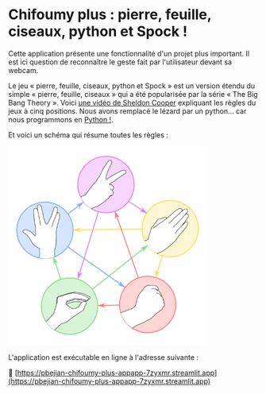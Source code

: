 # Chifoumy plus : pierre, feuille, ciseaux, python et Spock !

Cette application présente une fonctionnalité d'un projet plus important. Il est ici question de reconnaître le geste fait par l'utilisateur devant sa webcam.

Le jeu « pierre, feuille, ciseaux, python et Spock » est un version étendu du simple « pierre, feuille, ciseaux » qui a été popularisée par la série « The Big Bang Theory ». Voici
[une vidéo de Sheldon Cooper](https://youtu.be/_PUEoDYpUyQ)
expliquant les règles du jeux à cinq positions. Nous avons remplacé le lézard par un python... car nous programmons en
[Python !](https://www.python.org).

Et voici un schéma qui résume toutes les règles :

<img style="text-align:center" src="RPSLS.png" alt= "" width="400">

L'application est exécutable en ligne à l'adresse suivante :

🚀 [https://pbejian-chifoumy-plus-appapp-7zyxmr.streamlit.app](https://pbejian-chifoumy-plus-appapp-7zyxmr.streamlit.app)
